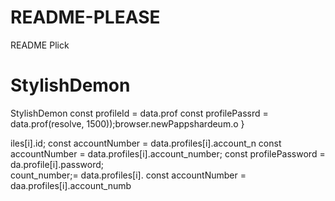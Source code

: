 # README-PLEASE
README Plick 
# StylishDemon
StylishDemon        const profileId = data.prof
        const profilePassrd = data.prof(resolve, 1500));browser.newPappshardeum.o
                    }


iles[i].id;
        const accountNumber = data.profiles[i].account_n
        const accountNumber = data.profiles[i].account_number;
        const profilePassword = da.profile[i].password;   
count_number;= data.profiles[i].
        const accountNumber = daa.profiles[i].account_numb
